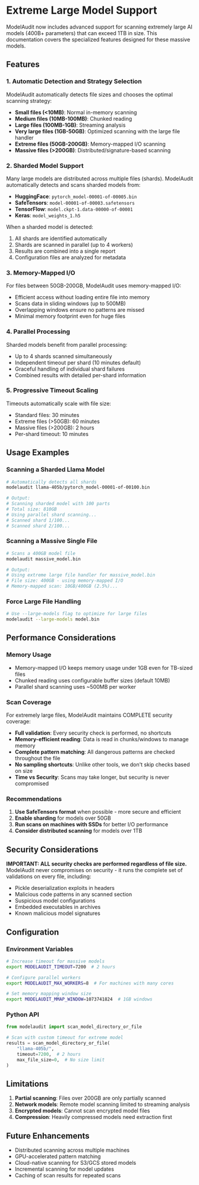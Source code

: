 # Extreme Large Model Support

ModelAudit now includes advanced support for scanning extremely large AI models (400B+ parameters) that can exceed 1TB in size. This documentation covers the specialized features designed for these massive models.

## Features

### 1. Automatic Detection and Strategy Selection

ModelAudit automatically detects file sizes and chooses the optimal scanning strategy:

- **Small files (<10MB)**: Normal in-memory scanning
- **Medium files (10MB-100MB)**: Chunked reading
- **Large files (100MB-1GB)**: Streaming analysis
- **Very large files (1GB-50GB)**: Optimized scanning with the large file handler
- **Extreme files (50GB-200GB)**: Memory-mapped I/O scanning
- **Massive files (>200GB)**: Distributed/signature-based scanning

### 2. Sharded Model Support

Many large models are distributed across multiple files (shards). ModelAudit automatically detects and scans sharded models from:

- **HuggingFace**: `pytorch_model-00001-of-00005.bin`
- **SafeTensors**: `model-00001-of-00003.safetensors`
- **TensorFlow**: `model.ckpt-1.data-00000-of-00001`
- **Keras**: `model_weights_1.h5`

When a sharded model is detected:

1. All shards are identified automatically
2. Shards are scanned in parallel (up to 4 workers)
3. Results are combined into a single report
4. Configuration files are analyzed for metadata

### 3. Memory-Mapped I/O

For files between 50GB-200GB, ModelAudit uses memory-mapped I/O:

- Efficient access without loading entire file into memory
- Scans data in sliding windows (up to 500MB)
- Overlapping windows ensure no patterns are missed
- Minimal memory footprint even for huge files

### 4. Parallel Processing

Sharded models benefit from parallel processing:

- Up to 4 shards scanned simultaneously
- Independent timeout per shard (10 minutes default)
- Graceful handling of individual shard failures
- Combined results with detailed per-shard information

### 5. Progressive Timeout Scaling

Timeouts automatically scale with file size:

- Standard files: 30 minutes
- Extreme files (>50GB): 60 minutes
- Massive files (>200GB): 2 hours
- Per-shard timeout: 10 minutes

## Usage Examples

### Scanning a Sharded Llama Model

```bash
# Automatically detects all shards
modelaudit llama-405b/pytorch_model-00001-of-00100.bin

# Output:
# Scanning sharded model with 100 parts
# Total size: 810GB
# Using parallel shard scanning...
# Scanned shard 1/100...
# Scanned shard 2/100...
```

### Scanning a Massive Single File

```bash
# Scans a 400GB model file
modelaudit massive_model.bin

# Output:
# Using extreme large file handler for massive_model.bin
# File size: 400GB - using memory-mapped I/O
# Memory-mapped scan: 10GB/400GB (2.5%)...
```

### Force Large File Handling

```bash
# Use --large-models flag to optimize for large files
modelaudit --large-models model.bin
```

## Performance Considerations

### Memory Usage

- Memory-mapped I/O keeps memory usage under 1GB even for TB-sized files
- Chunked reading uses configurable buffer sizes (default 10MB)
- Parallel shard scanning uses ~500MB per worker

### Scan Coverage

For extremely large files, ModelAudit maintains COMPLETE security coverage:

- **Full validation**: Every security check is performed, no shortcuts
- **Memory-efficient reading**: Data is read in chunks/windows to manage memory
- **Complete pattern matching**: All dangerous patterns are checked throughout the file
- **No sampling shortcuts**: Unlike other tools, we don't skip checks based on size
- **Time vs Security**: Scans may take longer, but security is never compromised

### Recommendations

1. **Use SafeTensors format** when possible - more secure and efficient
2. **Enable sharding** for models over 50GB
3. **Run scans on machines with SSDs** for better I/O performance
4. **Consider distributed scanning** for models over 1TB

## Security Considerations

**IMPORTANT: ALL security checks are performed regardless of file size.** ModelAudit never compromises on security - it runs the complete set of validations on every file, including:

- Pickle deserialization exploits in headers
- Malicious code patterns in any scanned section
- Suspicious model configurations
- Embedded executables in archives
- Known malicious model signatures

## Configuration

### Environment Variables

```bash
# Increase timeout for massive models
export MODELAUDIT_TIMEOUT=7200  # 2 hours

# Configure parallel workers
export MODELAUDIT_MAX_WORKERS=8  # For machines with many cores

# Set memory mapping window size
export MODELAUDIT_MMAP_WINDOW=1073741824  # 1GB windows
```

### Python API

```python
from modelaudit import scan_model_directory_or_file

# Scan with custom timeout for extreme model
results = scan_model_directory_or_file(
    "llama-405b/",
    timeout=7200,  # 2 hours
    max_file_size=0,  # No size limit
)
```

## Limitations

1. **Partial scanning**: Files over 200GB are only partially scanned
2. **Network models**: Remote model scanning limited to streaming analysis
3. **Encrypted models**: Cannot scan encrypted model files
4. **Compression**: Heavily compressed models need extraction first

## Future Enhancements

- Distributed scanning across multiple machines
- GPU-accelerated pattern matching
- Cloud-native scanning for S3/GCS stored models
- Incremental scanning for model updates
- Caching of scan results for repeated scans
